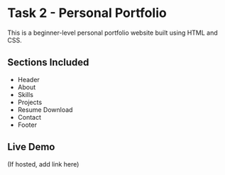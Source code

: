# Task 2 - Personal Portfolio

This is a beginner-level personal portfolio website built using HTML and CSS.

## Sections Included
- Header
- About
- Skills
- Projects
- Resume Download
- Contact
- Footer

## Live Demo
(If hosted, add link here)